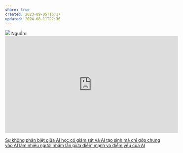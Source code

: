 ```yaml
---
share: true
created: 2023-09-05T16:17
updated: 2024-08-11T22:36
---
```

![](https://i.imgur.com/yqnCnok.png)
Nguồn:: <iframe width="560" height="315" src="https://www.youtube.com/embed/watch?v=5p248yoa3oE&t=791s" title="YouTube video player" frameborder="0" allow="accelerometer; autoplay; clipboard-write; encrypted-media; gyroscope; picture-in-picture; web-share" referrerpolicy="strict-origin-when-cross-origin" allowfullscreen></iframe>

[Sự không phân biệt giữa AI học có giám sát và AI tạo sinh mà chỉ gộp chung vào AI làm nhiều người nhầm lẫn giữa điểm mạnh và điểm yếu của AI](./S%E1%BB%B1%20kh%C3%B4ng%20ph%C3%A2n%20bi%E1%BB%87t%20gi%E1%BB%AFa%20AI%20h%E1%BB%8Dc%20c%C3%B3%20gi%C3%A1m%20s%C3%A1t%20v%C3%A0%20AI%20t%E1%BA%A1o%20sinh%20m%C3%A0%20ch%E1%BB%89%20g%E1%BB%99p%20chung%20v%C3%A0o%20AI%20l%C3%A0m%20nhi%E1%BB%81u%20ng%C6%B0%E1%BB%9Di%20nh%E1%BA%A7m%20l%E1%BA%ABn%20gi%E1%BB%AFa%20%C4%91i%E1%BB%83m%20m%E1%BA%A1nh%20v%C3%A0%20%C4%91i%E1%BB%83m%20y%E1%BA%BFu%20c%E1%BB%A7a%20AI.md)